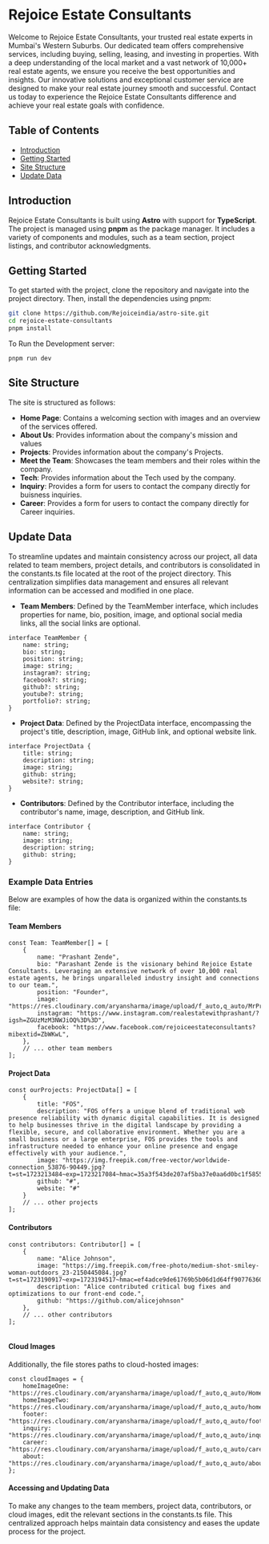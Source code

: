 
# Rejoice Estate Consultants

Welcome to Rejoice Estate Consultants, your trusted real estate experts in Mumbai's Western Suburbs. Our dedicated team offers comprehensive services, including buying, selling, leasing, and investing in properties. With a deep understanding of the local market and a vast network of 10,000+ real estate agents, we ensure you receive the best opportunities and insights. Our innovative solutions and exceptional customer service are designed to make your real estate journey smooth and successful. Contact us today to experience the Rejoice Estate Consultants difference and achieve your real estate goals with confidence.

## Table of Contents
- [Introduction](#introduction)
- [Getting Started](#getting-started)
- [Site Structure](#site-structure)
- [Update Data](#update-data)


## Introduction
Rejoice Estate Consultants is built using **Astro** with support for **TypeScript**. The project is managed using **pnpm** as the package manager. It includes a variety of components and modules, such as a team section, project listings, and contributor acknowledgments.

## Getting Started
To get started with the project, clone the repository and navigate into the project directory. Then, install the dependencies using pnpm:

```bash
git clone https://github.com/Rejoiceindia/astro-site.git
cd rejoice-estate-consultants
pnpm install 
```

To Run the Development server:
``` 
pnpm run dev
```

## Site Structure
The site is structured as follows:
- **Home Page**: Contains a welcoming section with images and an overview of the services offered.
- **About Us**: Provides information about the company's mission and values
- **Projects**: Provides information about the company's Projects.
- **Meet the Team**: Showcases the team members and their roles within the company.
- **Tech**: Provides information about the Tech used by the company.
- **Inquiry**: Provides a form for users to contact the company directly for buisness inquiries.
- **Career**: Provides a form for users to contact the company directly for Career inquiries.

## Update Data
To streamline updates and maintain consistency across our project, all data related to team members, project details, and contributors is consolidated in the constants.ts file located at the root of the project directory. This centralization simplifies data management and ensures all relevant information can be accessed and modified in one place.

- **Team Members**:  Defined by the TeamMember interface, which includes properties for name, bio, position, image, and optional social media links, all the social links are optional.
```
interface TeamMember {
    name: string;
    bio: string;
    position: string;
    image: string;
    instagram?: string;
    facebook?: string;
    github?: string;
    youtube?: string;
    portfolio?: string;
}
```

- **Project Data**:  Defined by the ProjectData interface, encompassing the project's title, description, image, GitHub link, and optional website link.
```
interface ProjectData {
    title: string;
    description: string;
    image: string;
    github: string;
    website?: string;
}
```

- **Contributors**:  Defined by the Contributor interface, including the contributor's name, image, description, and GitHub link.
```
interface Contributor {
    name: string;
    image: string;
    description: string;
    github: string;
}
```

### Example Data Entries
Below are examples of how the data is organized within the constants.ts file:

#### Team Members
```
const Team: TeamMember[] = [
    {
        name: "Prashant Zende",
        bio: "Parashant Zende is the visionary behind Rejoice Estate Consultants. Leveraging an extensive network of over 10,000 real estate agents, he brings unparalleled industry insight and connections to our team.",
        position: "Founder",
        image: "https://res.cloudinary.com/aryansharma/image/upload/f_auto,q_auto/MrPrashant",
        instagram: "https://www.instagram.com/realestatewithprashant/?igsh=ZGUzMzM3NWJiOQ%3D%3D",
        facebook: "https://www.facebook.com/rejoiceestateconsultants?mibextid=ZbWKwL",
    },
    // ... other team members
];
```

#### Project Data
```
const ourProjects: ProjectData[] = [
    {
        title: "FOS",
        description: "FOS offers a unique blend of traditional web presence reliability with dynamic digital capabilities. It is designed to help businesses thrive in the digital landscape by providing a flexible, secure, and collaborative environment. Whether you are a small business or a large enterprise, FOS provides the tools and infrastructure needed to enhance your online presence and engage effectively with your audience.",
        image: "https://img.freepik.com/free-vector/worldwide-connection_53876-90449.jpg?t=st=1723213484~exp=1723217084~hmac=35a3f543de207af5ba37e0aa6d0bc1f5855a411fefb6af3396830b567ce10e97&w=1380",
        github: "#",
        website: "#"
    }
    // ... other projects
];

```

#### Contributors
```
const contributors: Contributor[] = [
    {
        name: "Alice Johnson",
        image: "https://img.freepik.com/free-photo/medium-shot-smiley-woman-outdoors_23-2150445084.jpg?t=st=1723190917~exp=1723194517~hmac=ef4adce9de61769b5b06d1d64ff90776360a84b6481380997d1e7dc8d137cda6&w=740",
        description: "Alice contributed critical bug fixes and optimizations to our front-end code.",
        github: "https://github.com/alicejohnson"
    },
    // ... other contributors
];


```

#### Cloud Images
Additionally, the file stores paths to cloud-hosted images:

```
const cloudImages = {
    homeImageOne: "https://res.cloudinary.com/aryansharma/image/upload/f_auto,q_auto/HomeWelcomeImageOne",
    homeImageTwo: "https://res.cloudinary.com/aryansharma/image/upload/f_auto,q_auto/homeImage2",
    footer: "https://res.cloudinary.com/aryansharma/image/upload/f_auto,q_auto/footerImage",
    inquiry: "https://res.cloudinary.com/aryansharma/image/upload/f_auto,q_auto/inquiryImage",
    career: "https://res.cloudinary.com/aryansharma/image/upload/f_auto,q_auto/career",
    about: "https://res.cloudinary.com/aryansharma/image/upload/f_auto,q_auto/aboutUsimage"
};
```

#### Accessing and Updating Data
To make any changes to the team members, project data, contributors, or cloud images, edit the relevant sections in the constants.ts file. This centralized approach helps maintain data consistency and eases the update process for the project.